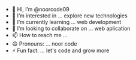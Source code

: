 - 👋 Hi, I’m @noorcode09
- 👀 I’m interested in ... explore new technologies
- 🌱 I’m currently learning ... web development
- 💞️ I’m looking to collaborate on ... web aplication
- 📫 How to reach me ...
- 😄 Pronouns: ... noor code
- ⚡ Fun fact: ... let's code and grow more 

<!---
noorcode09/noorcode09 is a ✨ special ✨ repository because its `README.md` (this file) appears on your GitHub profile.
You can click the Preview link to take a look at your changes.
--->
